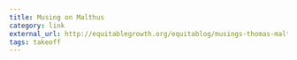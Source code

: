 ```yaml
---
title: Musing on Malthus
category: link
external_url: http://equitablegrowth.org/equitablog/musings-thomas-malthus-hellenistic-age-loyal-spirit-great-kings-iran-550-330-bce-topics-honest-broker-week-august-17-2015/
tags: takeoff
---
```

